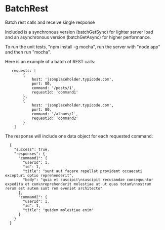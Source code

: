 BatchRest
=========

Batch rest calls and receive single response

Included is a synchronous version (batchGetSync) for lighter server load and an asynchronous
version (batchGetAsync) for higher performance.

To run the unit tests, "npm install -g mocha", run the server with "node app" and then run "mocha".

Here is an example of a batch of REST calls:
```
   requests: [
        {
            host: 'jsonplaceholder.typicode.com',
            port: 80,
            command: '/posts/1',
            requestId: 'command1'
        },
        {
            host: 'jsonplaceholder.typicode.com',
            port: 80,
            command: '/albums/1',
            requestId: 'command2'
        }
    ]
```

The response will include one data object for each requested command:
```
  {
    "success": true,
    "responses": {
      "command1": {
        "userId": 1,
        "id": 1,
        "title": "sunt aut facere repellat provident occaecati excepturi optio reprehenderit",
        "body": "quia et suscipit\nsuscipit recusandae consequuntur expedita et cum\nreprehenderit molestiae ut ut quas totam\nnostrum rerum est autem sunt rem eveniet architecto"
      },
      "command2": {
        "userId": 1,
        "id": 1,
        "title": "quidem molestiae enim"
      }
    }
  }
```